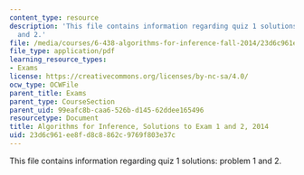 ```yaml
---
content_type: resource
description: 'This file contains information regarding quiz 1 solutions: problem 1
  and 2.'
file: /media/courses/6-438-algorithms-for-inference-fall-2014/23d6c961ee8fd8c8862c9769f803e37c_MIT6_438F14_q14_1_sol1and2.pdf
file_type: application/pdf
learning_resource_types:
- Exams
license: https://creativecommons.org/licenses/by-nc-sa/4.0/
ocw_type: OCWFile
parent_title: Exams
parent_type: CourseSection
parent_uid: 99eafc8b-caa6-526b-d145-62ddee165496
resourcetype: Document
title: Algorithms for Inference, Solutions to Exam 1 and 2, 2014
uid: 23d6c961-ee8f-d8c8-862c-9769f803e37c
---
```

This file contains information regarding quiz 1 solutions: problem 1 and 2.